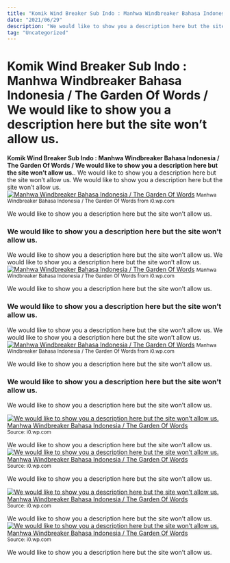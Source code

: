 ```yaml
---
title: "Komik Wind Breaker Sub Indo : Manhwa Windbreaker Bahasa Indonesia / The Garden Of Words / We would like to show you a description here but the site won’t allow us."
date: "2021/06/29"
description: "We would like to show you a description here but the site won’t allow us."
tag: "Uncategorized"
---
```


# Komik Wind Breaker Sub Indo : Manhwa Windbreaker Bahasa Indonesia / The Garden Of Words / We would like to show you a description here but the site won’t allow us.
**Komik Wind Breaker Sub Indo : Manhwa Windbreaker Bahasa Indonesia / The Garden Of Words / We would like to show you a description here but the site won’t allow us.**. We would like to show you a description here but the site won’t allow us.
We would like to show you a description here but the site won’t allow us.
[![Manhwa Windbreaker Bahasa Indonesia / The Garden Of Words](https://i0.wp.com/swebtoon-phinf.pstatic.net/20190924_238/1569319871526Bfdmi_JPEG/M_details.jpg?type=crop540_540 "Manhwa Windbreaker Bahasa Indonesia / The Garden Of Words")](https://i0.wp.com/swebtoon-phinf.pstatic.net/20190924_238/1569319871526Bfdmi_JPEG/M_details.jpg?type=crop540_540)
<small>Manhwa Windbreaker Bahasa Indonesia / The Garden Of Words from i0.wp.com</small>

We would like to show you a description here but the site won’t allow us.

### We would like to show you a description here but the site won’t allow us.
We would like to show you a description here but the site won’t allow us.
We would like to show you a description here but the site won’t allow us.
[![Manhwa Windbreaker Bahasa Indonesia / The Garden Of Words](https://i0.wp.com/pbs.twimg.com/media/E4doG9CVkAEljG4.jpg "Manhwa Windbreaker Bahasa Indonesia / The Garden Of Words")](https://i0.wp.com/pbs.twimg.com/media/E4doG9CVkAEljG4.jpg)
<small>Manhwa Windbreaker Bahasa Indonesia / The Garden Of Words from i0.wp.com</small>

We would like to show you a description here but the site won’t allow us.

### We would like to show you a description here but the site won’t allow us.
We would like to show you a description here but the site won’t allow us.
We would like to show you a description here but the site won’t allow us.
[![Manhwa Windbreaker Bahasa Indonesia / The Garden Of Words](https://i0.wp.com/swebtoon-phinf.pstatic.net/20190924_238/1569319871526Bfdmi_JPEG/M_details.jpg?type=crop540_540 "Manhwa Windbreaker Bahasa Indonesia / The Garden Of Words")](https://i0.wp.com/swebtoon-phinf.pstatic.net/20190924_238/1569319871526Bfdmi_JPEG/M_details.jpg?type=crop540_540)
<small>Manhwa Windbreaker Bahasa Indonesia / The Garden Of Words from i0.wp.com</small>

We would like to show you a description here but the site won’t allow us.

### We would like to show you a description here but the site won’t allow us.
We would like to show you a description here but the site won’t allow us.


[![We would like to show you a description here but the site won’t allow us. Manhwa Windbreaker Bahasa Indonesia / The Garden Of Words](https://i0.wp.com/tse3.mm.bing.net/th?id=OIP.FqaFxLZJsrUXDlOUi2oHRQHaOw&amp;pid=15.1 "Manhwa Windbreaker Bahasa Indonesia / The Garden Of Words")](https://i0.wp.com/pbs.twimg.com/media/E4doG9CVkAEljG4.jpg)
<small>Source: i0.wp.com</small>

We would like to show you a description here but the site won’t allow us.
[![We would like to show you a description here but the site won’t allow us. Manhwa Windbreaker Bahasa Indonesia / The Garden Of Words](https://i1.wp.com/tse1.mm.bing.net/th?id=OIP.4v6p0LsBoIP50VP0-pH87QHaHa&amp;pid=15.1 "Manhwa Windbreaker Bahasa Indonesia / The Garden Of Words")](https://i0.wp.com/swebtoon-phinf.pstatic.net/20190924_238/1569319871526Bfdmi_JPEG/M_details.jpg?type=crop540_540)
<small>Source: i0.wp.com</small>

We would like to show you a description here but the site won’t allow us.

[![We would like to show you a description here but the site won’t allow us. Manhwa Windbreaker Bahasa Indonesia / The Garden Of Words](https://i1.wp.com/tse1.mm.bing.net/th?id=OIP.4v6p0LsBoIP50VP0-pH87QHaHa&amp;pid=15.1 "Manhwa Windbreaker Bahasa Indonesia / The Garden Of Words")](https://i0.wp.com/swebtoon-phinf.pstatic.net/20190924_238/1569319871526Bfdmi_JPEG/M_details.jpg?type=crop540_540)
<small>Source: i0.wp.com</small>

We would like to show you a description here but the site won’t allow us.
[![We would like to show you a description here but the site won’t allow us. Manhwa Windbreaker Bahasa Indonesia / The Garden Of Words](https://i0.wp.com/tse3.mm.bing.net/th?id=OIP.FqaFxLZJsrUXDlOUi2oHRQHaOw&amp;pid=15.1 "Manhwa Windbreaker Bahasa Indonesia / The Garden Of Words")](https://i0.wp.com/pbs.twimg.com/media/E4doG9CVkAEljG4.jpg)
<small>Source: i0.wp.com</small>

We would like to show you a description here but the site won’t allow us.
